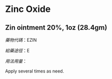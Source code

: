 # Zinc Oxide

## Zin ointment 20%, 1oz (28.4gm)

*藥物代碼*：EZIN

*給藥途徑*：E

*用法用量*：

Apply several times as need.

